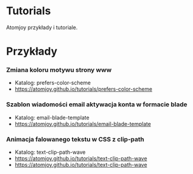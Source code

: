 # Tutorials
Atomjoy przykłady i tutoriale. 

# Przykłady

### Zmiana koloru motywu strony www 
- Katalog: prefers-color-scheme 
- https://atomjoy.github.io/tutorials/prefers-color-scheme

### Szablon wiadomości email aktywacja konta w formacie blade
- Katalog: email-blade-template
- https://atomjoy.github.io/tutorials/email-blade-template

### Animacja falowanego tekstu w CSS z clip-path
- Katalog: text-clip-path-wave
- https://atomjoy.github.io/tutorials/text-clip-path-wave
- <a href="https://atomjoy.github.io/tutorials/text-clip-path-wave" title="Css wave text clip-path">https://atomjoy.github.io/tutorials/text-clip-path-wave</a>
